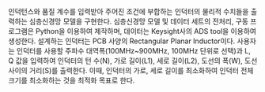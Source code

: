 인덕턴스와 품질 계수를 입력받아 주어진 조건에 부합하는 인덕터의 물리적 수치들을 출력하는 심층신경망 모델을 구현한다. 심층신경망 모델 및 데이터 세트의 전처리, 구동 프로그램은 Python을 이용하여 제작하며, 데이터는 Keysight사의 ADS tool을 이용하여 생성한다. 설계하는 인덕터는 PCB 사양의 Rectangular Planar Inductor이다. 사용자는 인덕터를 사용할 주파수 대역폭(100MHz~900MHz, 100MHz 단위로 선택)과 L, Q 값을 입력하여 인덕터의 턴 수(N), 가로 길이(L1), 세로 길이(L2), 도선의 폭(W), 도선 사이의 거리(S)를 출력한다. 이때, 인덕터의 가로, 세로 길이를 최소화하여 인덕터 전체 크기를 최소화하는 것을 최적화 목표로 한다.
